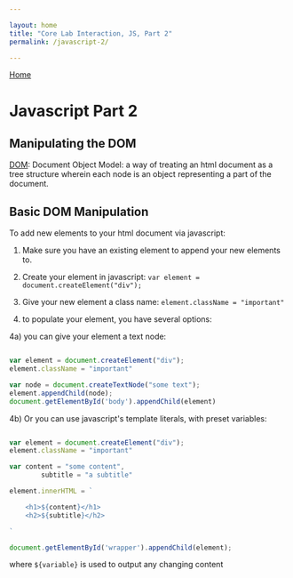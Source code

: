 ```yaml
---

layout: home
title: "Core Lab Interaction, JS, Part 2"
permalink: /javascript-2/

---
```


[Home](/)

# Javascript Part 2

## Manipulating the DOM

[DOM](https://developer.mozilla.org/en-US/docs/Web/API/Document_Object_Model/Introduction): Document Object Model: a way of treating an html document as a tree structure wherein each node is an object representing a part of the document.

## Basic DOM Manipulation

To add new elements to your html document via javascript: 

1) Make sure you have an existing element to append your new elements to. 

2) Create your element in javascript: `var element = document.createElement("div");`

3) Give your new element a class name: `element.className = "important"`

4) to populate your element, you have several options: 

4a) you can give your element a text node: 

```javascript

var element = document.createElement("div");
element.className = "important"

var node = document.createTextNode("some text");
element.appendChild(node);
document.getElementById('body').appendChild(element)

```


4b) Or you can use javascript's template literals, with preset variables: 

```javascript

var element = document.createElement("div");
element.className = "important"

var content = "some content",
		subtitle = "a subtitle"

element.innerHTML = `

	<h1>${content}</h1>
	<h2>${subtitle}</h2>

`

document.getElementById('wrapper').appendChild(element);

```

where `${variable}` is used to output any changing content

